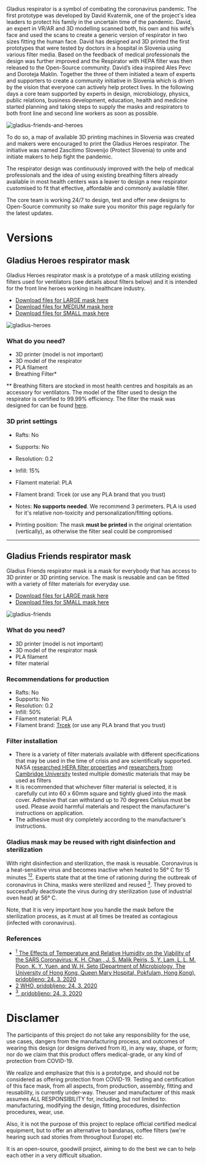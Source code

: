 Gladius respirator is a symbol of combating the coronavirus pandemic. The first prototype was developed by David Kvaternik, one of the project's idea leaders to protect his family in the uncertain time of the pandemic. David, an expert in VR/AR and 3D modelling scanned both, his own and his wife’s face and used the scans to create a generic version of respirator in two sizes fitting the human face. David has designed and 3D printed the first prototypes that were tested by doctors in a hospital in Slovenia using various filter media. Based on the feedback of medical professionals the design was further improved and the Respirator with HEPA filter was then released to the Open-Source community. David’s idea inspired Ales Pevc and Doroteja Maklin. Together the three of them  initiated a team of experts and supporters to create a community initiative in Slovenia which is driven by the vision that everyone can actively help protect lives. In the following days a core team supported by experts in design, microbiology, physics, public relations, business development, education,  health and medicine started planning and taking steps to supply the masks and respirators to both front line and second line workers as soon as possible.

![gladius-friends-and-heroes](assets/images/gladius_friends_and_heroes.jpg "Gladius Friends & Heroes")

To do so, a map of available 3D printing machines in Slovenia was created and makers were encouraged to print the Gladius Heroes respirator. The initiative was named Zascitimo Slovenijo (Protect Slovenia) to unite and initiate makers to help fight the pandemic.

The respirator design was continuously improved with the help of medical professionals and the idea of using existing breathing filters already available in most health centers was a leaver to design a new respirator customised to fit that effective, affordable and commonly available filter.

The core team is working 24/7 to design, test and offer new designs to Open-Source community so make sure you monitor this page regularly for the latest updates.

# Versions

## <i class="fal fa-bolt"></i> Gladius Heroes respirator mask
Gladius Heroes respirator mask is a prototype of a mask utilizing existing filters used for ventilators (see details about filters below) and it is intended for the front line heroes working in healthcare industry.
* <a href="https://github.com/dkvaternik/GLADIUS/blob/master/Gladius_Heroes/gladius_heroes_version-2.0_large.stl" target="_blank">Download files for LARGE mask here</a>
* <a href="https://github.com/dkvaternik/GLADIUS/blob/master/Gladius_Heroes/gladius_heroes_version-2.0_medium.stl" target="_blank">Download files for MEDIUM mask here</a>
* <a href="https://github.com/dkvaternik/GLADIUS/blob/master/Gladius_Heroes/gladius_heroes_version-2.0_small.stl" target="_blank">Download files for SMALL mask here</a>

![gladius-heroes](assets/images/gladius_heroes.png "Gladius Heroes respirator mask")

### What do you need?
* 3D printer (model is not important)
* 3D model of the respirator
* PLA filament
* Breathing Filter*

** Breathing filters are stocked in most health centres and hospitals as an accessory for ventilators. The model of the filter used to design the respirator is certified to 99.99% efficiency. The filter the mask was designed for can be found <a href="https://www.intersurgical.com/products/airway-management/clearguard-range-medium-efficiency" target="_blank">here</a>.

### 3D print settings

* Rafts: No
* Supports: No
* Resolution: 0.2
* Infill: 15%
* Filament material: PLA
* Filament brand: Trcek (or use any PLA brand that you trust)

* Notes: **No supports needed**. We recommend 3 perimeters. PLA is used for it's relative non-toxicity and personalization/fitting options.
* Printing position: The mask **must be printed** in the original orientation (vertically), as otherwise the filter seal could be compromised


***

## <i class="fal fa-users"></i> Gladius Friends respirator mask

Gladius Friends respirator mask is a mask for everybody that has access to 3D printer or 3D printing service. The mask is reusable and can be fitted with a variety of filter materials for everyday use.

* <a href="https://github.com/dkvaternik/GLADIUS/blob/master/Gladius_Friends/Large/" target="_blank">Download files for LARGE mask here</a>
* <a href="https://github.com/dkvaternik/GLADIUS/tree/master/Gladius_Friends/Small/" target="_blank">Download files for SMALL mask here</a>

![gladius-friends](assets/images/gladius_friends.png "Gladius Friends respirator mask")

### What do you need?
* 3D printer (model is not important)
* 3D model of the respirator mask
* PLA filament
* filter material

### Recommendations for production
* Rafts: No
* Supports: No
* Resolution: 0.2
* Infill: 50%
* Filament material: PLA
* Filament brand: <a href="https://plastikatrcek.si/" target="_blank">Trcek</a> (or use any PLA brand that you trust)

### Filter installation
* There is a variety of filter materials available with different specifications that may be used  in the time of crisis and are scientifically supported. NASA <a href="https://ntrs.nasa.gov/archive/nasa/casi.ntrs.nasa.gov/20170005166.pdf" target="_blank">researched HEPA filter properties</a> and <a href="https://www.researchgate.net/profile/Katy-Anne_Thompson2/publication/258525804_Testing_the_Efficacy_of_Homemade_Masks_Would_They_Protect_in_an_Influenza_Pandemic/links/53fefd8f0cf21edafd154e85/Testing-the-Efficacy-of-Homemade-Masks-Would-They-Protect-in-an-Influenza-Pandemic.pdf" target="_blank">researchers from Cambridge University</a> tested multiple domestic materials that may be used as filters
* It is recommended that whichever filter material is selected, it is carefully cut into 60 x 60mm square and tightly glued into the mask cover. Adhesive that can withstand up to 70 degrees Celsius must be used. Please avoid harmful materials and respect the manufacturer's instructions on application.
* The adhesive must dry completely according to the manufacturer's instructions.

### Gladius mask may be reused with right disinfection and sterilization
With right disinfection and sterilization, the mask is reusable. Coronavirus is a heat-sensitive virus and becomes inactive when heated to 56° C for 15 minutes  <a href="#references"><sup>1</sup></a><a href="#references"><sup>2</sup></a>. Experts state that at the time of rationing during the outbreak of coronavirus in China, masks were sterilized and reused <a href="#references"><sup>3</sup></a>. They proved to successfully deactivate the virus during dry sterilization (use of industrial oven heat) at 56° C.

Note, that it is very important how you handle the mask before the sterilization process, as it must at all times be treated as contagious (infected with coronavirus).

### References
* <a href="https://www.hindawi.com/journals/av/2011/734690/" target="_blank"><sup>1</sup> The Effects of Temperature and Relative Humidity on the Viability of the SARS Coronavirus: K. H. Chan , J. S. Malik Peiris, S. Y. Lam, L. L. M. Poon, K. Y. Yuen, and W. H. Seto (Department of Microbiology, The University of Hong Kong, Queen Mary Hospital, Pokfulam, Hong Kong), pridobljeno: 24. 3. 2020</a>
* <a href="https://www.who.int/csr/sars/survival_2003_05_04/en/" target="_blank">2 WHO, pridobljeno: 24. 3. 2020</a>
* <a href="https://mp.weixin.qq.com/s/3QYVWO4kj5qwuSHnhcM9uQ" target="_blank"><sup>3</sup>, pridobljeno: 24. 3. 2020</a>

# Disclamer

The participants of this project do not take any responsibility for the use, use cases, dangers from the manufacturing process, and outcomes of wearing this design (or designs derived from it), in any way, shape, or form; nor do we claim that this product offers medical-grade, or any kind of protection from COVID-19.

We realize and emphasize that this is a prototype, and should not be considered as offering protection from COVID-19.
Testing and certification of this face mask, from all aspects, from production, assembly, fitting and reusability, is currently under-way. Theuser and manufacturer of this mask assumes ALL RESPONSIBILITY for, including, but not limited to: manufacturing, modifying the design, fitting procedures, disinfection procedures, wear, use.

Also, it is not the purpose of this project to replace official certified medical equipment, but to offer an alternative to bandanas, coffee filters (we're hearing such sad stories from throughout Europe) etc.

It is an open-source, goodwill project, aiming to do the best we can to help each other in a very difficult situation.
